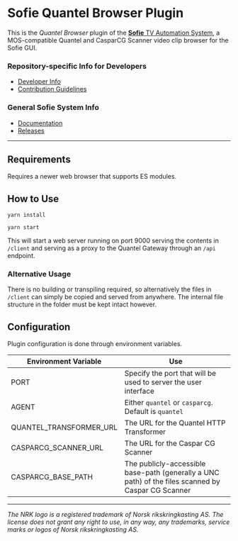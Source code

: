 # Sofie Quantel Browser Plugin
This is the _Quantel Browser_ plugin of the [**Sofie** TV Automation System](https://github.com/nrkno/Sofie-TV-automation/), a MOS-compatible Quantel and CasparCG Scanner video clip browser for the Sofie GUI.


### Repository-specific Info for Developers
* [Developer Info](DEVELOPER.md)
* [Contribution Guidelines](CONTRIBUTING.md)

### General Sofie System Info
* [Documentation](https://nrkno.github.io/sofie-core/)
* [Releases](https://nrkno.github.io/sofie-core/releases)

---

## Requirements

Requires a newer web browser that supports ES modules.

## How to Use

`yarn install`

`yarn start`

This will start a web server running on port 9000 serving the contents in `/client` and serving as a proxy to the Quantel Gateway through an `/api` endpoint.

### Alternative Usage

There is no building or transpiling required, so alternatively the files in `/client` can simply be copied and served from anywhere. The internal file structure in the folder must be kept intact however.

## Configuration

Plugin configuration is done through environment variables.

| Environment Variable    | Use                                                                                                |
| ----------------------- | -------------------------------------------------------------------------------------------------- |
| PORT                    | Specify the port that will be used to server the user interface                                    |
| AGENT                   | Either `quantel` or `casparcg`. Default is `quantel`                                               |
| QUANTEL_TRANSFORMER_URL | The URL for the Quantel HTTP Transformer                                                           |
| CASPARCG_SCANNER_URL    | The URL for the Caspar CG Scanner                                                                  |
| CASPARCG_BASE_PATH      | The publicly-accessible base-path (generally a UNC path) of the files scanned by Caspar CG Scanner |

---

_The NRK logo is a registered trademark of Norsk rikskringkasting AS. The license does not grant any right to use, in any way, any trademarks, service marks or logos of Norsk rikskringkasting AS._
